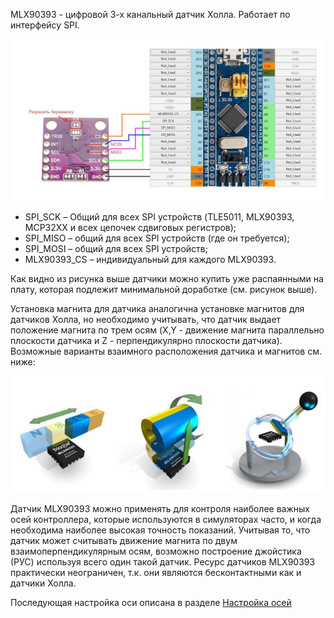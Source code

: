 MLX90393 - цифровой 3-х канальный датчик Холла. Работает по интерфейсу SPI.

![](https://github.com/FreeJoy-Team/FreeJoyConfigurator/blob/master/images/rus_guide/A1.4.jpg)
 
* SPI_SCK – Общий для всех SPI устройств (TLE5011,  MLX90393, MCP32XX и всех цепочек сдвиговых регистров);
* SPI_MISO – общий для всех SPI устройств (где он требуется);
* SPI_MOSI – общий для всех SPI устройств;
* MLX90393_CS – индивидуальный для каждого MLX90393.

Как видно из рисунка выше датчики можно купить уже распаянными на плату, которая подлежит минимальной доработке (см. рисунок выше).

Установка магнита для датчика аналогична установке магнитов для датчиков Холла, но необходимо учитывать, что датчик выдает положение магнита по трем осям (X,Y - движение магнита параллельно плоскости датчика и Z - перпендикулярно плоскости датчика). Возможные варианты взаимного расположения датчика и магнитов см. ниже:

![](https://github.com/FreeJoy-Team/FreeJoyConfigurator/blob/master/images/rus_guide/A1.4.1.jpg)

Датчик MLX90393 можно применять для контроля наиболее важных осей контроллера, которые используются в симуляторах часто, и когда необходима наиболее высокая точность показаний. Учитывая то, что датчик может считывать движение магнита по двум взаимоперпендикулярным осям, возможно построение джойстика (РУС) используя всего один такой датчик. Ресурс датчиков MLX90393 практически неограничен, т.к. они являются бесконтактными как и датчики Холла.

Последующая настройка оси описана в разделе [Настройка осей](https://github.com/FreeJoy-Team/FreeJoyConfigurator/wiki/Настройка-осей)